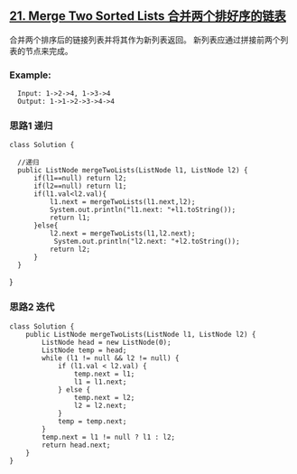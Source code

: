 ## [21. Merge Two Sorted Lists 合并两个排好序的链表](https://leetcode.com/problems/merge-two-sorted-lists/description/)


合并两个排序后的链接列表并将其作为新列表返回。 新列表应通过拼接前两个列表的节点来完成。

### Example:

      Input: 1->2->4, 1->3->4
      Output: 1->1->2->3->4->4


### 思路1 递归

    class Solution {

      //递归
      public ListNode mergeTwoLists(ListNode l1, ListNode l2) {
          if(l1==null) return l2;
          if(l2==null) return l1;
          if(l1.val<l2.val){
              l1.next = mergeTwoLists(l1.next,l2);
              System.out.println("l1.next: "+l1.toString());
              return l1;
          }else{
              l2.next = mergeTwoLists(l1,l2.next);
               System.out.println("l2.next: "+l2.toString());
              return l2;
          }
      }
  }

### 思路2 迭代


    class Solution {
        public ListNode mergeTwoLists(ListNode l1, ListNode l2) {
            ListNode head = new ListNode(0);
            ListNode temp = head;
            while (l1 != null && l2 != null) {
                if (l1.val < l2.val) {
                    temp.next = l1;
                    l1 = l1.next;
                } else {
                    temp.next = l2;
                    l2 = l2.next;
                }
                temp = temp.next;
            }
            temp.next = l1 != null ? l1 : l2;
            return head.next;
        }
    }
